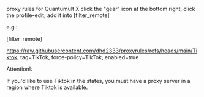 proxy rules for Quantumult X
click the "gear" icon at the bottom right, click the profile-edit, add it into [filter_remote]

e.g.:

[filter_remote]

https://raw.githubusercontent.com/dhd2333/proxyrules/refs/heads/main/Tiktok, tag=TikTok, force-policy=TikTok, enabled=true

Attention!:

If you'd like to use Tiktok in the states, you must have a proxy server in a region where Tiktok is available.
